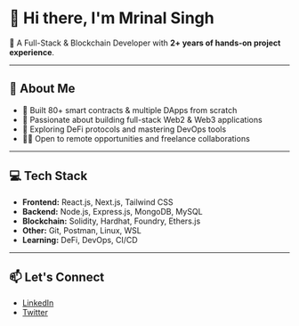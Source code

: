 # 👋 Hi there, I'm Mrinal Singh

🚀 A Full-Stack & Blockchain Developer with **2+ years of hands-on project experience**.

---

## 🧠 About Me

- 💼 Built 80+ smart contracts & multiple DApps from scratch  
- 🔨 Passionate about building full-stack Web2 & Web3 applications  
- 🌱 Exploring DeFi protocols and mastering DevOps tools  
- 🧑‍💻 Open to remote opportunities and freelance collaborations  

---

## 💻 Tech Stack

- **Frontend:** React.js, Next.js, Tailwind CSS
- **Backend:** Node.js, Express.js, MongoDB, MySQL
- **Blockchain:** Solidity, Hardhat, Foundry, Ethers.js
- **Other:** Git, Postman, Linux, WSL
- **Learning:** DeFi, DevOps, CI/CD

---

## 📫 Let's Connect

- [LinkedIn](https://linkedin.com/in/mrinal-singh-43a9661a0/)
- [Twitter](https://twitter.com/MrinalS74850173)


